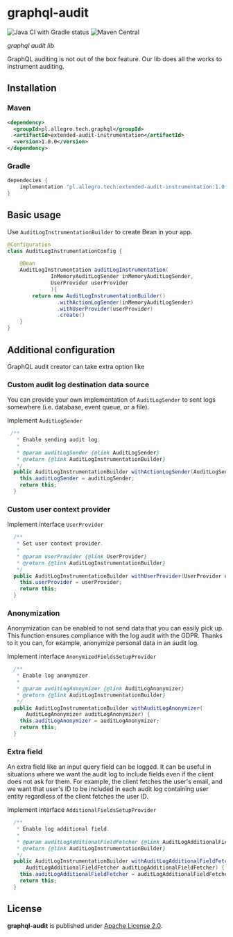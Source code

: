 graphql-audit
=====
![Java CI with Gradle status](https://github.com/allegro/graphql-extended-audit-intstrumentation/actions/workflows/ci.yml/badge.svg?branch=master)
![Maven Central](https://img.shields.io/maven-central/v/pl.allegro.tech.graphql/extended-audit-instrumentation)

*graphql audit lib*

GraphQL auditing is not out of the box feature. Our lib does all the works to instrument auditing.

## Installation

### Maven

```xml
<dependency>
  <groupId>pl.allegro.tech.graphql</groupId>
  <artifactId>extended-audit-instrumentation</artifactId>
  <version>1.0.0</version>
</dependency>

``` 

### Gradle

```groovy
dependecies {
    implementation "pl.allegro.tech:extended-audit-instrumentation:1.0.0"
}
```

## Basic usage

Use ``AuditLogInstrumentationBuilder`` to create Bean in your app.

```java
@Configuration
class AuditLogInstrumentationConfig {

    @Bean
    AuditLogInstrumentation auditLogInstrumentation(
              InMemoryAuditLogSender inMemoryAuditLogSender,
              UserProvider userProvider
              ){
        return new AuditLogInstrumentationBuilder()
                .withActionLogSender(inMemoryAuditLogSender)
                .withUserProvider(userProvider)
                .create()
    }
}
```

## Additional configuration

GraphQL audit creator can take extra option like

### Custom audit log destination data source

You can provide your own implementation of ``AuditLogSender`` to sent logs somewhere (i.e. database, event queue, or a file).

Implement ``AuditLogSender``

```java
 /**
   * Enable sending audit log;
   *
   * @param auditLogSender {@link AuditLogSender}
   * @return {@link AuditLogInstrumentationBuilder}
   */
  public AuditLogInstrumentationBuilder withActionLogSender(AuditLogSender auditLogSender) {
    this.auditLogSender = auditLogSender;
    return this;
  }
 ```

### Custom user context provider

Implement interface ``UserProvider`` 

```java
  /**
   * Set user context provider.
   *
   * @param userProvider {@link UserProvider}
   * @return {@link AuditLogInstrumentationBuilder}
   */
  public AuditLogInstrumentationBuilder withUserProvider(UserProvider userProvider) {
    this.userProvider = userProvider;
    return this;
  }
```

### Anonymization

Anonymization can be enabled to not send data that you can easily pick up.
This function ensures compliance with the log audit with the GDPR.
Thanks to it you can, for example, anonymize personal data in an audit log.

Implement interface ``AnonymizedFieldsSetupProvider``

```java
  /**
   * Enable log anonymizer.
   *
   * @param auditLogAnonymizer {@link AuditLogAnonymizer}
   * @return {@link AuditLogInstrumentationBuilder}
   */
  public AuditLogInstrumentationBuilder withAuditLogAnonymizer(
      AuditLogAnonymizer auditLogAnonymizer) {
    this.auditLogAnonymizer = auditLogAnonymizer;
    return this;
  }
```

### Extra field

An extra field like an input query field can be logged.
It can be useful in situations where we want the audit log to include fields even if the client does not ask for them.
For example, the client fetches the user's email, and we want that user's ID to be included in each audit log containing user entity regardless of the client fetches the user ID.

Implement interface ``AdditionalFieldsSetupProvider``

```java
  /**
   * Enable log additional field.
   *
   * @param auditLogAdditionalFieldFetcher {@link AuditLogAdditionalFieldFetcher}
   * @return {@link AuditLogInstrumentationBuilder}
   */
  public AuditLogInstrumentationBuilder withAuditLogAdditionalFieldFetcher(
      AuditLogAdditionalFieldFetcher auditLogAdditionalFieldFetcher) {
    this.auditLogAdditionalFieldFetcher = auditLogAdditionalFieldFetcher;
    return this;
  }
```

## License

**graphql-audit** is published under [Apache License 2.0](http://www.apache.org/licenses/LICENSE-2.0).

